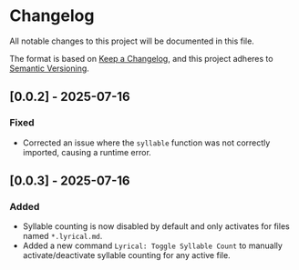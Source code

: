 # Changelog

All notable changes to this project will be documented in this file.

The format is based on [Keep a Changelog](https://keepachangelog.com/en/1.0.0/),
and this project adheres to [Semantic Versioning](https://semver.org/spec/v2.0.0.html).

## [0.0.2] - 2025-07-16

### Fixed
- Corrected an issue where the `syllable` function was not correctly imported, causing a runtime error.

## [0.0.3] - 2025-07-16

### Added
- Syllable counting is now disabled by default and only activates for files named `*.lyrical.md`.
- Added a new command `Lyrical: Toggle Syllable Count` to manually activate/deactivate syllable counting for any active file.